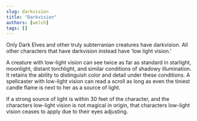 ```yaml
---
slug: darkvision
title: "Darkvision"
authors: [welch]
tags: []
---
```


Only Dark Elves and other truly subterranian creatures have darkvision. All other characters that have darkvision instead have ‘low light vision.’
 
A creature with low-light vision can see twice as far as standard in starlight, moonlight, distant torchlight, and similar conditions of shadowy illumination. It retains the ability to distinguish color and detail under these conditions. A spellcaster with low-light vision can read a scroll as long as even the tiniest candle flame is next to her as a source of light.
 
If a strong source of light is within 30 feet of the character, and the characters low-light vision is not magical in origin, that characters low-light vision ceases to apply due to their eyes adjusting.